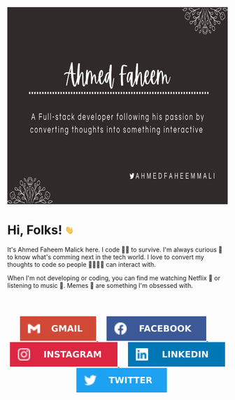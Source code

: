 <img height="450" width="100%" src="./assets/poster.png">

# Hi, Folks! <img src="./assets/wave.gif" width="20px" height="20px">


It's Ahmed Faheem Malick here. I code 🧑‍💻 to survive. I'm always curious 🧐 to know what's comming next in the tech world. I love️ to convert my thoughts to code so people 👨‍👨‍👧‍👦 can interact with.  

When I'm not developing or coding, you can find me watching Netflix 🍿 or listening to music 🎵. Memes 🤣 are something I'm obsessed with.


<br />
<br />

<p align="center">
  <a href="mailto:ahmedfaheemmalick@gmail.com">
  <img src="./assets/gmail.svg" />
  </a>
  &nbsp;&nbsp;&nbsp;&nbsp;
  <a href="https://www.facebook.com/ahmedfaheemmalick">
  <img src="./assets/facebook.svg" />
  </a>
  &nbsp;&nbsp;&nbsp;&nbsp;
  <a href="https://www.instagram.com/ahmedfaheemmalick">
  <img src="./assets/instagram.svg" />
  </a>
  &nbsp;&nbsp;&nbsp;&nbsp;
  <a href="https://www.linkedin.com/in/ahmedfaheemmalick">
  <img src="./assets/linkedin.svg" />
  </a>
  &nbsp;&nbsp;&nbsp;&nbsp;
  <a href="https://twitter.com/ahmedfaheemmali">
  <img src="./assets/twitter.svg" />
  </a>
</p>
